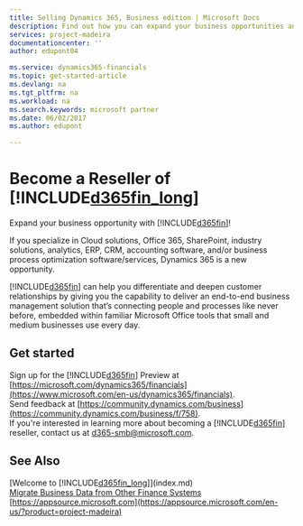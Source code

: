 ```yaml
---
title: Selling Dynamics 365, Business edition | Microsoft Docs
description: Find out how you can expand your business opportunities and become a Microsoft partner and Dynamics 365, Business edition  reseller.   
services: project-madeira
documentationcenter: ''
author: edupont04

ms.service: dynamics365-financials
ms.topic: get-started-article
ms.devlang: na
ms.tgt_pltfrm: na
ms.workload: na
ms.search.keywords: microsoft partner
ms.date: 06/02/2017
ms.author: edupont

---
```

# Become a Reseller of [!INCLUDE[d365fin_long](includes/d365fin_long_md.md)]
Expand your business opportunity with [!INCLUDE[d365fin](includes/d365fin_md.md)]!  

If you specialize in Cloud solutions, Office 365, SharePoint, industry solutions, analytics, ERP, CRM, accounting software, and/or business process optimization software/services, Dynamics 365 is a new opportunity.   

[!INCLUDE[d365fin](includes/d365fin_md.md)] can help you differentiate and deepen customer relationships by giving you the capability to deliver an end-to-end business management solution that’s connecting people and processes like never before, embedded within familiar Microsoft Office tools that small and medium businesses use every day.  

## Get started
Sign up for the [!INCLUDE[d365fin](includes/d365fin_md.md)] Preview at [https://microsoft.com/dynamics365/financials](https://www.microsoft.com/en-us/dynamics365/financials).  
Send feedback at [https://community.dynamics.com/business](https://community.dynamics.com/business/f/758).  
If you're interested in learning more about becoming a [!INCLUDE[d365fin](includes/d365fin_md.md)] reseller, contact us at [d365-smb@microsoft.com](mailto:d365-smb@microsoft.com).  

## See Also
[Welcome to [!INCLUDE[d365fin_long](includes/d365fin_long_md.md)]](index.md)  
[Migrate Business Data from Other Finance Systems](upload-data.md)  
[https://appsource.microsoft.com](https://appsource.microsoft.com/en-us/?product=project-madeira)  
